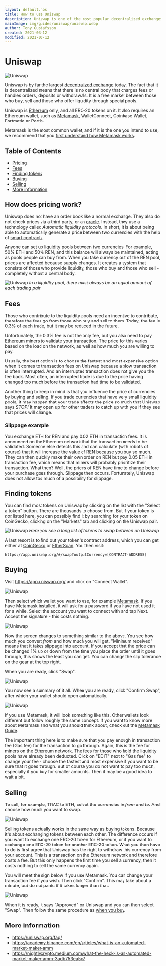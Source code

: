 ```yaml
---
layout: default.hbs
title: How to use Uniswap
description: Uniswap is one of the most popular decentralized exchanges today, but is not always that easy to use.
mainImage: img/guides/uniswap/uniswap.webp
author: Tony Gustafsson
created: 2021-03-12
modified: 2021-03-12
---
```


# Uniswap

![Uniswap](../img/guides/uniswap/uniswap.webp 'Uniswap')

Uniswap is by far the largest [decentralized exchange](/market/exchanges.html) today. The fact that it is decentralized means that there is no central body that charges fees or handles orders, deposits or withdrawals. It is a free market between those who buy, sell and those who offer liquidity through special pools.

Uniswap is [Ethereum](/cryptocurrencies/ethereum.html) only, and all ERC-20 tokens on it. It also requires an Ethereum wallet, such as [Metamask](/guides/metamask.html), WalletConnect, Coinbase Wallet, Fortmatic or Portis.

Metamask is the most common wallet, and if it is the one you intend to use, we recommend that you [first understand how Metamask works](/guides/metamask.html).

## Table of Contents

-   [Pricing](#how-does-pricing-work)
-   [Fees](#fees)
-   [Finding tokens](#finding-tokens)
-   [Buying](#buying)
-   [Selling](#selling)
-   [More information](#more-information)

## How does pricing work?

Uniswap does not have an order book like a normal exchange. They also do not check prices via a third party, or an [oracle](/technology/oracles.html). Instead, they use a technology called _Automatic liquidity protocols_. In short, it is about being able to automatically generate a price between two currencies with the help of [smart contracts](/technology/smart-contracts.html).

Anyone can set up liquidity pools between two currencies. For example, 50% ETH and 50% REN, and this balance will always be maintained, acting as pools people can buy from. When you take currency out of the REN pool, prices are affected because supply changes. It creates a system that consists of those who provide liquidity, those who buy and those who sell - completely without a central body.

![Uniswap](../img/guides/uniswap/uniswap-liquidity-pools.webp 'Uniswap')
_In a liquidity pool, there must always be an equal amount of each trading pair_

## Fees

Those who contribute to the liquidity pools need an incentive to contribute, therefore the fees go from those who buy and sell to them. Today, the fee is 0.3% of each trade, but it may be reduced in the future.

Unfortunately, the 0.3% fee is not the only fee, but you also need to pay [Ethereum](/cryptocurrencies/ethereum.html) miners to validate your transaction. The price for this varies based on the load on the network, as well as how much you are willing to pay.

Usually, the best option is to choose the fastest and most expensive option when it comes to transaction fees on Uniswap because a slow transaction is often interrupted. And an interrupted transaction does not give you the fee back. Most often, an interrupted trade is due to the price having changed too much before the transaction had time to be validated.

Another thing to keep in mind is that you influence the price of currencies by buying and selling. If you trade currencies that have very small liquidity pools, it may happen that your trade affects the price so much that Uniswap says _STOP!_ It may open up for other traders to catch up with you if they see that prices will change.

### Slippage example

You exchange ETH for REN and pay 0.02 ETH in transaction fees. It is announced on the Ethereum network that the transaction needs to be validated. Someone else detects this and can calculate (with robots of course) that it will increase the value of REN because you buy so much. They can then quickly make their own order on REN but pay 0.05 ETH in transaction fee, which means that miners will probably prioritize their transaction. What then? Well, the prices of REN have time to change before your purchase goes through. Slippage then occurs. Fortunately, Uniswap does not allow too much of a possibility for slippage.

## Finding tokens

You can find most tokens on Uniswap by clicking on the list with the "Select a token" button. There are thousands to choose from. But if your token is _not_ listed here, you can possibly find it by searching for your token on [CoinGecko](https://www.coingecko.com), clicking on the "Markets" tab and clicking on the Uniswap pair.

![Uniswap](../img/guides/uniswap/uniswap7.webp 'Uniswap')
_Here you see a long list of tokens to swap between on Uniswap_

A last resort is to find out your token's contract address, which you can get either at [CoinGecko](https://www.coingecko.com) or [EtherScan](https://etherscan.io/). You then visit:

```
https://app.uniswap.org/#/swap?outputCurrency=[CONTRACT-ADDRESS]
```

## Buying

Visit https://app.uniswap.org/ and click on "Connect Wallet".

![Uniswap](../img/guides/uniswap/uniswap1.webp 'Uniswap')

Then select which wallet you want to use, for example [Metamask](/guides/metamask.html). If you have Metamask installed, it will ask for a password if you have not used it for a while. Select the account you want to connect with and tap Next. Accept the signature - this costs nothing.

![Uniswap](../img/guides/uniswap/uniswap2.webp 'Uniswap')

Now the screen changes to something similar to the above. You see how much you convert _from_ and how much you will get. "Minimum received" means that it takes slippage into account. If you accept that the price can be changed 1% up or down from the time you place the order until it goes through, this shows the least you can get. You can change the slip tolerance on the gear at the top right.

When you are ready, click "Swap".

![Uniswap](../img/guides/uniswap/uniswap3.webp 'Uniswap')

You now see a summary of it all. When you are ready, click "Confirm Swap", after which your wallet should open automatically.

![Uniswap](../img/guides/uniswap/uniswap4.webp 'Uniswap')

If you use Metamask, it will look something like this. Other wallets look different but follow roughly the same concept. If you want to know more about Metamask and what you should think about, check out the [Metamask Guide](/guides/metamask.html).

The important thing here is to make sure that you pay enough in transaction fee (Gas fee) for the transaction to go through. Again, this is the fee for miners on the Ethereum network. The fees for those who hold the liquidity pools have already been deducted. Click on "EDIT" next to "Gas fee" to change your fee - choose the fastest and most expensive if you want to be sure that it goes through. But of course you do not want to pay too much, especially if you buy for smaller amounts. Then it may be a good idea to wait a bit.

## Selling

To sell, for example, TRAC to ETH, select the currencies in _from_ and _to_. And choose how much you want to swap.

![Uniswap](../img/guides/uniswap/uniswap5.webp 'Uniswap')

Selling tokens actually works in the same way as buying tokens. Because it's about exchanging tokens between each other. The difference occurs if you want to exchange one ERC-20 token for Ethereum, or if you want to exchange one ERC-20 token for another ERC-20 token. What you then have to do is first agree that Uniswap has the right to withdraw this currency from your account. This is a transaction on the Ethereum network and therefore costs a fee. But this only happens the first time you sell a currency, then it costs nothing to sell the same currency again.

You will meet the sign below if you use Metamask. You can change your transaction fee if you wish. Then click "Confirm". This may take about a minute, but do not panic if it takes longer than that.

![Uniswap](../img/guides/uniswap/uniswap6.webp 'Uniswap')

When it is ready, it says "Approved" on Uniswap and you can then select "Swap". Then follow the same procedure as [when you buy](#buying).

## More information

-   https://uniswap.org/faq/
-   https://academy.binance.com/en/articles/what-is-an-automated-market-maker-amm
-   https://nightlycrypto.medium.com/what-the-heck-is-an-automated-market-maker-amm-3adb753ea5c7
